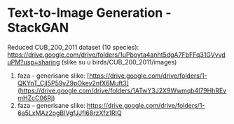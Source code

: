 # Text-to-Image Generation - StackGAN

Reduced CUB_200_2011 dataset (10 species): 
https://drive.google.com/drive/folders/1uPboyta4anht5dgA7FbFFq31GVvvduPM?usp=sharing  (slike su u birds/CUB_200_2011/images)

1. faza - generisane slike: [https://drive.google.com/drive/folders/1-QKYnT_CjI5P59vZ9pOkev2nfX6Muft3](https://drive.google.com/drive/folders/1ATwY3J2X9Wwmqb4l79HhREvmHZcC06Rj)
2. faza - generisane slike: https://drive.google.com/drive/folders/1-6a5LxMAz2ogBIVgfJJfl68rzXfz1RIQ
